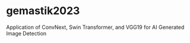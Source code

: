 # gemastik2023
Application of ConvNext, Swin Transformer, and VGG19 for AI Generated Image Detection
